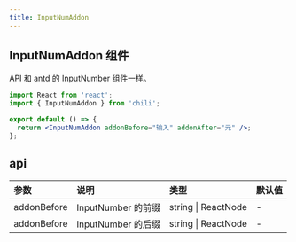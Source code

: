 ```yaml
---
title: InputNumAddon
---
```


## InputNumAddon 组件

API 和 antd 的 InputNumber 组件一样。

```jsx
import React from 'react';
import { InputNumAddon } from 'chili';

export default () => {
  return <InputNumAddon addonBefore="输入" addonAfter="元" />;
};
```

## api

| 参数        | 说明               | 类型                | 默认值 |
| :---------- | :----------------- | :------------------ | :----- |
| addonBefore | InputNumber 的前缀 | string \| ReactNode | -      |
| addonBefore | InputNumber 的后缀 | string \| ReactNode | -      |
